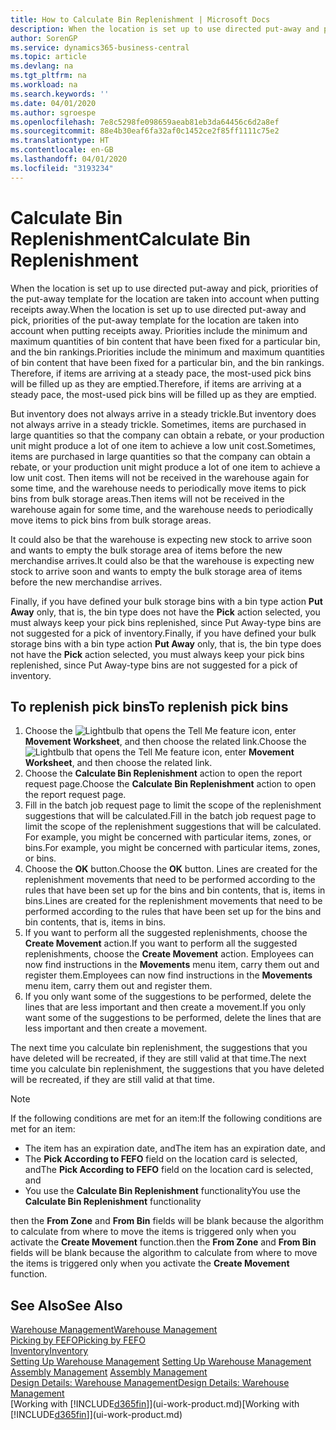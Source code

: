 ```yaml
---
title: How to Calculate Bin Replenishment | Microsoft Docs
description: When the location is set up to use directed put-away and pick, priorities of the put-away template for the location are taken into account when putting receipts away.
author: SorenGP
ms.service: dynamics365-business-central
ms.topic: article
ms.devlang: na
ms.tgt_pltfrm: na
ms.workload: na
ms.search.keywords: ''
ms.date: 04/01/2020
ms.author: sgroespe
ms.openlocfilehash: 7e8c5298fe098659aeab81eb3da64456c6d2a8ef
ms.sourcegitcommit: 88e4b30eaf6fa32af0c1452ce2f85ff1111c75e2
ms.translationtype: HT
ms.contentlocale: en-GB
ms.lasthandoff: 04/01/2020
ms.locfileid: "3193234"
---
```

# <a name="calculate-bin-replenishment"></a><span data-ttu-id="673c9-103">Calculate Bin Replenishment</span><span class="sxs-lookup"><span data-stu-id="673c9-103">Calculate Bin Replenishment</span></span>
<span data-ttu-id="673c9-104">When the location is set up to use directed put-away and pick, priorities of the put-away template for the location are taken into account when putting receipts away.</span><span class="sxs-lookup"><span data-stu-id="673c9-104">When the location is set up to use directed put-away and pick, priorities of the put-away template for the location are taken into account when putting receipts away.</span></span> <span data-ttu-id="673c9-105">Priorities include the minimum and maximum quantities of bin content that have been fixed for a particular bin, and the bin rankings.</span><span class="sxs-lookup"><span data-stu-id="673c9-105">Priorities include the minimum and maximum quantities of bin content that have been fixed for a particular bin, and the bin rankings.</span></span> <span data-ttu-id="673c9-106">Therefore, if items are arriving at a steady pace, the most-used pick bins will be filled up as they are emptied.</span><span class="sxs-lookup"><span data-stu-id="673c9-106">Therefore, if items are arriving at a steady pace, the most-used pick bins will be filled up as they are emptied.</span></span>  

<span data-ttu-id="673c9-107">But inventory does not always arrive in a steady trickle.</span><span class="sxs-lookup"><span data-stu-id="673c9-107">But inventory does not always arrive in a steady trickle.</span></span> <span data-ttu-id="673c9-108">Sometimes, items are purchased in large quantities so that the company can obtain a rebate, or your production unit might produce a lot of one item to achieve a low unit cost.</span><span class="sxs-lookup"><span data-stu-id="673c9-108">Sometimes, items are purchased in large quantities so that the company can obtain a rebate, or your production unit might produce a lot of one item to achieve a low unit cost.</span></span> <span data-ttu-id="673c9-109">Then items will not be received in the warehouse again for some time, and the warehouse needs to periodically move items to pick bins from bulk storage areas.</span><span class="sxs-lookup"><span data-stu-id="673c9-109">Then items will not be received in the warehouse again for some time, and the warehouse needs to periodically move items to pick bins from bulk storage areas.</span></span>  

<span data-ttu-id="673c9-110">It could also be that the warehouse is expecting new stock to arrive soon and wants to empty the bulk storage area of items before the new merchandise arrives.</span><span class="sxs-lookup"><span data-stu-id="673c9-110">It could also be that the warehouse is expecting new stock to arrive soon and wants to empty the bulk storage area of items before the new merchandise arrives.</span></span>  

<span data-ttu-id="673c9-111">Finally, if you have defined your bulk storage bins with a bin type action **Put Away** only, that is, the bin type does not have the **Pick** action selected, you must always keep your pick bins replenished, since Put Away-type bins are not suggested for a pick of inventory.</span><span class="sxs-lookup"><span data-stu-id="673c9-111">Finally, if you have defined your bulk storage bins with a bin type action **Put Away** only, that is, the bin type does not have the **Pick** action selected, you must always keep your pick bins replenished, since Put Away-type bins are not suggested for a pick of inventory.</span></span>  

## <a name="to-replenish-pick-bins"></a><span data-ttu-id="673c9-112">To replenish pick bins</span><span class="sxs-lookup"><span data-stu-id="673c9-112">To replenish pick bins</span></span>  
1.  <span data-ttu-id="673c9-113">Choose the ![Lightbulb that opens the Tell Me feature](media/ui-search/search_small.png "Tell me what you want to do") icon, enter **Movement Worksheet**, and then choose the related link.</span><span class="sxs-lookup"><span data-stu-id="673c9-113">Choose the ![Lightbulb that opens the Tell Me feature](media/ui-search/search_small.png "Tell me what you want to do") icon, enter **Movement Worksheet**, and then choose the related link.</span></span>  
2.  <span data-ttu-id="673c9-114">Choose the **Calculate Bin Replenishment** action to open the report request page.</span><span class="sxs-lookup"><span data-stu-id="673c9-114">Choose the **Calculate Bin Replenishment** action to open the report request page.</span></span>  
3.  <span data-ttu-id="673c9-115">Fill in the batch job request page to limit the scope of the replenishment suggestions that will be calculated.</span><span class="sxs-lookup"><span data-stu-id="673c9-115">Fill in the batch job request page to limit the scope of the replenishment suggestions that will be calculated.</span></span> <span data-ttu-id="673c9-116">For example, you might be concerned with particular items, zones, or bins.</span><span class="sxs-lookup"><span data-stu-id="673c9-116">For example, you might be concerned with particular items, zones, or bins.</span></span>  
4.  <span data-ttu-id="673c9-117">Choose the **OK** button.</span><span class="sxs-lookup"><span data-stu-id="673c9-117">Choose the **OK** button.</span></span> <span data-ttu-id="673c9-118">Lines are created for the replenishment movements that need to be performed according to the rules that have been set up for the bins and bin contents, that is, items in bins.</span><span class="sxs-lookup"><span data-stu-id="673c9-118">Lines are created for the replenishment movements that need to be performed according to the rules that have been set up for the bins and bin contents, that is, items in bins.</span></span>  
5.  <span data-ttu-id="673c9-119">If you want to perform all the suggested replenishments, choose the **Create Movement** action.</span><span class="sxs-lookup"><span data-stu-id="673c9-119">If you want to perform all the suggested replenishments, choose the **Create Movement** action.</span></span> <span data-ttu-id="673c9-120">Employees can now find instructions in the **Movements** menu item, carry them out and register them.</span><span class="sxs-lookup"><span data-stu-id="673c9-120">Employees can now find instructions in the **Movements** menu item, carry them out and register them.</span></span>  
6.  <span data-ttu-id="673c9-121">If you only want some of the suggestions to be performed, delete the lines that are less important and then create a movement.</span><span class="sxs-lookup"><span data-stu-id="673c9-121">If you only want some of the suggestions to be performed, delete the lines that are less important and then create a movement.</span></span>  

<span data-ttu-id="673c9-122">The next time you calculate bin replenishment, the suggestions that you have deleted will be recreated, if they are still valid at that time.</span><span class="sxs-lookup"><span data-stu-id="673c9-122">The next time you calculate bin replenishment, the suggestions that you have deleted will be recreated, if they are still valid at that time.</span></span>  

> [!NOTE]  
>  <span data-ttu-id="673c9-123">If the following conditions are met for an item:</span><span class="sxs-lookup"><span data-stu-id="673c9-123">If the following conditions are met for an item:</span></span>  
>   
>  -   <span data-ttu-id="673c9-124">The item has an expiration date, and</span><span class="sxs-lookup"><span data-stu-id="673c9-124">The item has an expiration date, and</span></span>  
> -   <span data-ttu-id="673c9-125">The **Pick According to FEFO** field on the location card is selected, and</span><span class="sxs-lookup"><span data-stu-id="673c9-125">The **Pick According to FEFO** field on the location card is selected, and</span></span>  
> -   <span data-ttu-id="673c9-126">You use the **Calculate Bin Replenishment** functionality</span><span class="sxs-lookup"><span data-stu-id="673c9-126">You use the **Calculate Bin Replenishment** functionality</span></span>  
>   
>  <span data-ttu-id="673c9-127">then the **From Zone** and **From Bin** fields will be blank because the algorithm to calculate from where to move the items is triggered only when you activate the **Create Movement** function.</span><span class="sxs-lookup"><span data-stu-id="673c9-127">then the **From Zone** and **From Bin** fields will be blank because the algorithm to calculate from where to move the items is triggered only when you activate the **Create Movement** function.</span></span>  

## <a name="see-also"></a><span data-ttu-id="673c9-128">See Also</span><span class="sxs-lookup"><span data-stu-id="673c9-128">See Also</span></span>  
[<span data-ttu-id="673c9-129">Warehouse Management</span><span class="sxs-lookup"><span data-stu-id="673c9-129">Warehouse Management</span></span>](warehouse-manage-warehouse.md)  
[<span data-ttu-id="673c9-130">Picking by FEFO</span><span class="sxs-lookup"><span data-stu-id="673c9-130">Picking by FEFO</span></span>](warehouse-picking-by-fefo.md)  
[<span data-ttu-id="673c9-131">Inventory</span><span class="sxs-lookup"><span data-stu-id="673c9-131">Inventory</span></span>](inventory-manage-inventory.md)  
<span data-ttu-id="673c9-132">[Setting Up Warehouse Management](warehouse-setup-warehouse.md)   </span><span class="sxs-lookup"><span data-stu-id="673c9-132">[Setting Up Warehouse Management](warehouse-setup-warehouse.md)   </span></span>  
<span data-ttu-id="673c9-133">[Assembly Management](assembly-assemble-items.md)  </span><span class="sxs-lookup"><span data-stu-id="673c9-133">[Assembly Management](assembly-assemble-items.md)  </span></span>  
[<span data-ttu-id="673c9-134">Design Details: Warehouse Management</span><span class="sxs-lookup"><span data-stu-id="673c9-134">Design Details: Warehouse Management</span></span>](design-details-warehouse-management.md)  
<span data-ttu-id="673c9-135">[Working with [!INCLUDE[d365fin](includes/d365fin_md.md)]](ui-work-product.md)</span><span class="sxs-lookup"><span data-stu-id="673c9-135">[Working with [!INCLUDE[d365fin](includes/d365fin_md.md)]](ui-work-product.md)</span></span>
